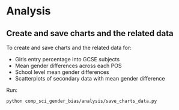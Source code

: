 # Analysis

## Create and save charts and the related data

To create and save charts and the related data for:

- Girls entry percentage into GCSE subjects
- Mean gender differences across each POS
- School level mean gender differences
- Scatterplots of secondary data with mean gender difference

Run:

```bash
python comp_sci_gender_bias/analysis/save_charts_data.py
```
